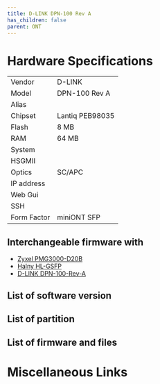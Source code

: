 ```yaml
---
title: D-LINK DPN-100 Rev A
has_children: false
parent: ONT
---
```


# Hardware Specifications

|             |                 |
| ----------- | --------------- |
| Vendor      | D-LINK          |
| Model       | DPN-100 Rev A   |
| Alias       |                 |
| Chipset     | Lantiq PEB98035 |
| Flash       | 8 MB            |
| RAM         | 64 MB           |
| System      |                 |
| HSGMII      |                 |
| Optics      | SC/APC          |
| IP address  |                 |
| Web Gui     |                 |
| SSH         |                 |
| Form Factor | miniONT SFP     |


## Interchangeable firmware with

- [Zyxel PMG3000-D20B](ont-Zyxel-PMG3000-D20B)
- [Halny HL-GSFP](ont-Halny-HL-GSFP)
- [D-LINK DPN-100-Rev-A](ont-D-LINK-DPN-100-Rev-A)


## List of software version
## List of partition
## List of firmware and files
# Miscellaneous Links

